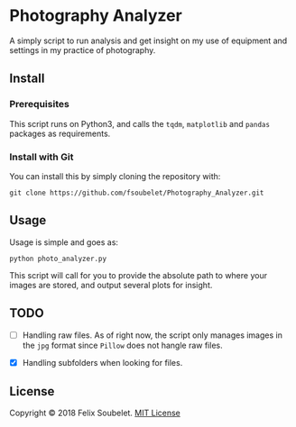 # Photography Analyzer

A simply script to run analysis and get insight on my use of equipment and settings in my practice of photography.


## Install

### Prerequisites

This script runs on Python3, and calls the `tqdm`, `matplotlib` and `pandas` packages as requirements.

### Install with Git

You can install this by simply cloning the repository with:

```
git clone https://github.com/fsoubelet/Photography_Analyzer.git
```


## Usage

Usage is simple and goes as:

```
python photo_analyzer.py
```

This script will call for you to provide the absolute path to where your images are stored, and output several plots for insight.


## TODO

- [ ] Handling raw files.
As of right now, the script only manages images in the `jpg` format since `Pillow` does not hangle raw files.
- [x] Handling subfolders when looking for files.


## License

Copyright &copy; 2018 Felix Soubelet. [MIT License][license]

[license]: https://github.com/fsoubelet/Photography_Analyzer/blob/master/LICENSE 
